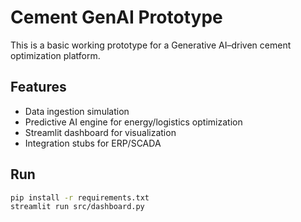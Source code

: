 # Cement GenAI Prototype

This is a basic working prototype for a Generative AI–driven cement optimization platform.

## Features
- Data ingestion simulation
- Predictive AI engine for energy/logistics optimization
- Streamlit dashboard for visualization
- Integration stubs for ERP/SCADA

## Run
```bash
pip install -r requirements.txt
streamlit run src/dashboard.py
```
